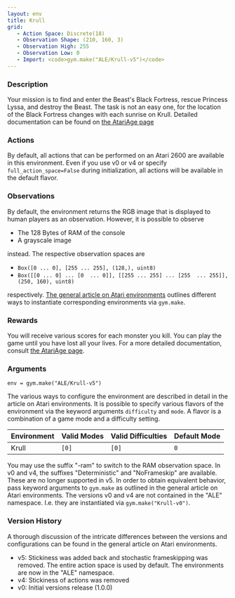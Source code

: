 ```yaml
---
layout: env
title: Krull
grid:
   - Action Space: Discrete(18)
   - Observation Shape: (210, 160, 3)
   - Observation High: 255
   - Observation Low: 0
   - Import: <code>gym.make("ALE/Krull-v5")</code>
---
```


### Description
Your mission is to find and enter the Beast's Black Fortress, rescue Princess Lyssa, and destroy the Beast.
The task is not an easy one, for the location of the Black Fortress changes with each sunrise on Krull.
Detailed documentation can be found on [the AtariAge page](https://atariage.com/manual_html_page.php?SoftwareLabelID=267)

### Actions
By default, all actions that can be performed on an Atari 2600 are available in this environment.
Even if you use v0 or v4 or specify `full_action_space=False` during initialization, all actions 
will be available in the default flavor.


### Observations
By default, the environment returns the RGB image that is displayed to human players as an observation. However, it is
possible to observe
- The 128 Bytes of RAM of the console
- A grayscale image

instead. The respective observation spaces are
- `Box([0 ... 0], [255 ... 255], (128,), uint8)`
- `Box([[0 ... 0]
 ...
 [0  ... 0]], [[255 ... 255]
 ...
 [255  ... 255]], (250, 160), uint8)
`

respectively. [The general article on Atari environments](https://brosa.ca/blog/ale-release-v0.7) outlines different ways to instantiate corresponding environments
via `gym.make`.


### Rewards
You will receive various scores for each monster you kill.
You can play the game until you have lost all your lives.
For a more detailed documentation, consult [the AtariAge page](https://atariage.com/manual_html_page.php?SoftwareLabelID=267).

### Arguments

```
env = gym.make("ALE/Krull-v5")
```

The various ways to configure the environment are described in detail in the article on Atari environments.
It is possible to specify various flavors of the environment via the keyword arguments `difficulty` and `mode`. 
A flavor is a combination of a game mode and a difficulty setting.

|      Environment | Valid Modes                                                                                                                                                                         | Valid Difficulties | Default Mode |
|------------------|-------------------------------------------------------------------------------------------------------------------------------------------------------------------------------------|--------------------|--------------|
|            Krull | `[0]`                                                                                                                                                                               |              `[0]` | `0`          |

You may use the suffix "-ram" to switch to the RAM observation space. In v0 and v4, the suffixes "Deterministic" and "NoFrameskip" 
are available. These are no longer supported in v5. In order to obtain equivalent behavior, pass keyword arguments to `gym.make` as outlined in 
the general article on Atari environments.
The versions v0 and v4 are not contained in the "ALE" namespace. I.e. they are instantiated via `gym.make("Krull-v0")`.

### Version History
A thorough discussion of the intricate differences between the versions and configurations can be found in the
general article on Atari environments. 

* v5: Stickiness was added back and stochastic frameskipping was removed. The entire action space is used by default. The environments are now in the "ALE" namespace.
* v4: Stickiness of actions was removed
* v0: Initial versions release (1.0.0)

